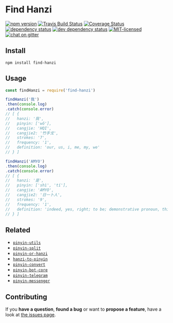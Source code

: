 # Find Hanzi

[![npm version](https://img.shields.io/npm/v/find-hanzi.svg)](https://www.npmjs.com/package/find-hanzi)
[![Travis Build Status](https://travis-ci.org/pepebecker/find-hanzi.svg)](https://travis-ci.org/pepebecker/find-hanzi)
[![Coverage Status](https://coveralls.io/repos/github/pepebecker/find-hanzi/badge.svg)](https://coveralls.io/github/pepebecker/find-hanzi)
[![dependency status](https://img.shields.io/david/pepebecker/find-hanzi.svg)](https://david-dm.org/pepebecker/find-hanzi)
[![dev dependency status](https://img.shields.io/david/dev/pepebecker/find-hanzi.svg)](https://david-dm.org/pepebecker/find-hanzi#info=devDependencies)
[![MIT-licensed](https://img.shields.io/github/license/pepebecker/find-hanzi.svg)](https://opensource.org/licenses/MIT)
[![chat on gitter](https://badges.gitter.im/pepebecker.svg)](https://gitter.im/pepebecker)

## Install

```shell
npm install find-hanzi
```

## Usage

```js
const findHanzi = require('find-hanzi')

findHanzi('我')
.then(console.log)
.catch(console.error)
// [ {
//   hanzi: '我',
//   pinyin: ['wǒ'],
//   cangjie: 'HQI',
//   cangjie2: '竹手戈',
//   strokes: '7',
//   frequency: '1',
//   definition: 'our, us, i, me, my, we'
// } ]

findHanzi('AMYO')
.then(console.log)
.catch(console.error)
// [ {
//   hanzi: '是',
//   pinyin: ['shì', 'tí'],
//   cangjie: 'AMYO',
//   cangjie2: '日一卜人',
//   strokes: '9',
//   frequency: '1',
//   definition: 'indeed, yes, right; to be; demonstrative pronoun, this, that'
// } ]
```

## Related

- [`pinyin-utils`](https://github.com/pepebecker/pinyin-utils)
- [`pinyin-split`](https://github.com/pepebecker/pinyin-split)
- [`pinyin-or-hanzi`](https://github.com/pepebecker/pinyin-or-hanzi)
- [`hanzi-to-pinyin`](https://github.com/pepebecker/hanzi-to-pinyin)
- [`pinyin-convert`](https://github.com/pepebecker/pinyin-convert)
- [`pinyin-bot-core`](https://github.com/pepebecker/pinyin-bot-core)
- [`pinyin-telegram`](https://github.com/pepebecker/pinyin-telegram)
- [`pinyin-messenger`](https://github.com/pepebecker/pinyin-messenger)

## Contributing

If you **have a question**, **found a bug** or want to **propose a feature**, have a look at [the issues page](https://github.com/pepebecker/find-hanzi/issues).